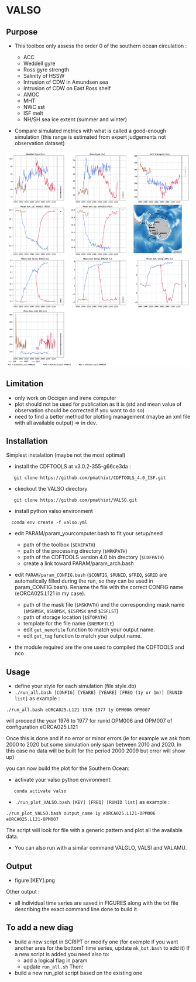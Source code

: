 # VALSO

## Purpose
* This toolbox only assess the order 0 of the southern ocean circulation :
   * ACC
   * Weddell gyre
   * Ross gyre strength
   * Salinity of HSSW 
   * Intrusion of CDW in Amundsen sea
   * Intrusion of CDW on East Ross shelf
   * AMOC
   * MHT
   * NWC sst
   * ISF melt
   * NH/SH sea ice extent (summer and winter)

* Compare simulated metrics with what is called a good-enough simulation (this range is estimated from expert judgements not observation dataset)

![Alt text](FIGURES/example.png?raw=true "Example of the VALSO output")

## Limitation
* only work on Occigen and irene computer
* plot should not be used for publication as it is (std and mean value of observation should be corrected if you want to do so)
* need to find a better method for plotting management (maybe an xml file with all available output) => in dev.
  
## Installation
Simplest instalation (maybe not the most optimal)
* install the CDFTOOLS at v3.0.2-355-g66ce3da :
```
   git clone https://github.com/pmathiot/CDFTOOLS_4.0_ISF.git
```
* ckeckout the VALSO directory
```
   git clone https://github.com/pmathiot/VALSO.git
```
* install python valso environment
```
  conda env create -f valso.yml 
```
* edit PARAM/param_yourcomputer.bash to fit your setup/need
   * path of the toolbox (`$EXEPATH`)
   * path of the processing directory (`$WRKPATH`) 
   * path of the CDFTOOLS version 4.0 bin drectory (`$CDFPATH`)
   * create a link toward PARAM/param_arch.bash
* edit `PARAM/param_CONFIG.bash` (`$CONFIG`, `$RUNID`, `$FREQ`, `$GRID` are automatically filled during the run, so they can be used in param_CONFIG.bash). Rename the file with the correct CONFIG name (eORCA025.L121 in my case).
   * path of the mask file (`$MSKPATH`) and the corresponding mask name (`$MSHMSK`, `$SUBMSK`, `$ISFMSK` and `$ISFLST`)
   * path of storage location (`$STOPATH`)
   * template for the file name (`$NEMOFILE`)
   * edit `get_nemofile` function to match your output name.
   * edit `get_tag` function to match your output name.

* the module required are the one used to compiled the CDFTOOLS and nco 

## Usage
* define your style for each simulation (file style.db)
* `./run_all.bash [CONFIG] [YEARB] [YEARE] [FREQ (1y or 1m)] [RUNID list]` as example : 
```
./run_all.bash eORCA025.L121 1976 1977 1y OPM006 OPM007
```
will proceed the year 1976 to 1977 for runid OPM006 and OPM007 of configuration eORCA025.L121

Once this is done and if no error or minor errors 
(ie for example we ask from 2000 to 2020 
but some simulation only span between 2010 and 2020. In this case no data will be built for the period 2000 2009 but error will show up)

you can now build the plot for the Southern Ocean:
* activate your valso python environment:
```
   conda activate valso
```
* `./run_plot_VALSO.bash [KEY] [FREQ] [RUNID list]` as example : 
```
./run_plot_VALSO.bash output_name 1y eORCA025.L121-OPM006 eORCA025.L121-OPM007
```
The script will look for file with a generic pattern and plot all the available data.
* You can also run with a similar command VALGLO, VALSI and VALAMU.

## Output
* figure [KEY].png

Other output : 
* all individual time series are saved in FIGURES along with the txt file describing the exact command line done to build it

## To add a new diag
* build a new script in SCRIPT or modify one (for exemple if you want another area for the bottomT time series, update `mk_bot.bash` to add it)
If a new script is added you need also to:
  * add a logical flag in param
  * update `run_all.sh`
Then:
* build a new run_plot script based on the existing one


